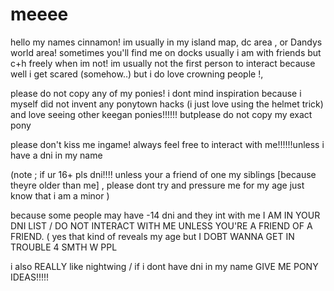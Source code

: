 # meeee


hello my names cinnamon! im usually in my island map, dc area , or Dandys world area! sometimes you'll find me on docks
usually i am with friends but c+h freely when im not! im usually not the first person to interact because well i get scared (somehow..) but i do love crowning people !,

please do not copy any of my ponies! i dont mind inspiration because i myself did not invent any ponytown hacks (i just love using the helmet trick) and love seeing other keegan ponies!!!!!! butplease do not copy my exact pony

please don't kiss me ingame! always feel free to interact with me!!!!!!unless i have a dni in my name

(note ; if ur 16+ pls dni!!!! unless your a friend of one my siblings [because theyre older than me] , please dont try and pressure me for my age just know that i am a minor )

because some people may have -14 dni and they int with me I AM IN YOUR DNI LIST / DO NOT INTERACT WITH ME UNLESS YOU'RE A FRIEND OF A FRIEND. ( yes that kind of reveals my age but I DOBT WANNA GET IN TROUBLE 4 SMTH W PPL

i also REALLY like nightwing / if i dont have dni in my name GIVE ME PONY IDEAS!!!!!
